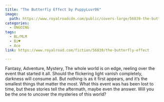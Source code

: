 ```yaml
---
title: "The Butterfly Effect by PuppyLuvr06"
image:
  path: https://www.royalroadcdn.com/public/covers-large/56839-the-butterfly-effect.jpg
categories:
  - ONGOING
tags:
  - BL/MLM
  - Bi♥
  - Ace
link: https://www.royalroad.com/fiction/56839/the-butterfly-effect

---
```

Fantasy, Adventure, Mystery, The whole world is on edge, reeling over the event that started it all. Should the flickering light vanish completely, darkness will consume all. But nothing is as it first appears, and it’s the smallest things that matter the most. What this event was has been lost to time, but these stories tell the aftermath, maybe even the answer. Will you be the one to uncover the mysteries of this world?

